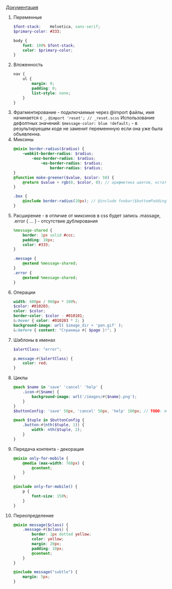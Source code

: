 [Документация](https://sass-scss.ru/documentation/)

1. Переменные
    ```scss
    $font-stack:    Helvetica, sans-serif;
    $primary-color: #333;

    body {
        font: 100% $font-stack;
        color: $primary-color;
    }
    ```
1. Вложенность
    ```scss
    nav {
        ul {
            margin: 0;
            padding: 0;
            list-style: none;
        }
    }
    ```
1. Фрагментирование - подключаемые через @import файлы, имя начинается с `_`. `@import 'reset'; // _reset.scss`
   Использование дефолтных значений: `$message-color: blue !default;` - в результируещем коде не заменит переменнную если она уже была объявленна.
1. Миксины
    ```scss
    @mixin border-radius($radius) {
        -webkit-border-radius: $radius;
            -moz-border-radius: $radius;
                -ms-border-radius: $radius;
                    border-radius: $radius;
    }
    @function make-greener($value, $color: 50) {
        @return $value + rgb(0, $color, 0); // арифметика цветов, кстати, в порядке
    }

    .box { 
        @include border-radius(10px); // @include foobar($bottomPadding: 50px); - передаем значение определенного аргумента
    }
    ```
1. Расширение - в отличие от миксинов в css будет запись .massage, .error { ... } - отсутствие дублирования
    ```scss
    %message-shared {
        border: 1px solid #ccc;
        padding: 10px;
        color: #333;
    }

    .message {
        @extend %message-shared;
    }
    .error {
        @extend %message-shared;
    }
    ```
1. Операции
    ```scss
    width: 600px / 960px * 100%;
    $color: #010203; 
    color: $color;
    border-color: $color - #010101;
    &:hover { color: #010203 * 2; }
    background-image: url( $image_dir + 'pen.gif' ); 
    &:before { content: "Страница #{ $page }!"; }
    ```
1. Шаблоны в именах
    ```scss
    $alertClass: "error";
    
    p.message-#{$alertClass} {
        color: red;
    }
    ```
1. Циклы
    ```scss
    @each $name in 'save' 'cancel' 'help' {
        .icon-#{$name} {
            background-image: url('/images/#{$name}.png');
        }
    }
    $buttonConfig: 'save' 50px, 'cancel' 50px, 'help' 100px; // TODO: move to _settings.scss
    
    @each $tuple in $buttonConfig {
        .button-#{nth($tuple, 1)} {
            width: nth($tuple, 2);
        }
    }
    ```
1. Передача контента - декорация
    ```scss
    @mixin only-for-mobile {
        @media (max-width: 768px) {
            @content;
        }
    }
    
    @include only-for-mobile() {
        p {
            font-size: 150%;
        }
    } 
    ```
1. Переопределение
    ```scss
    @mixin message($class) {
        .message-#{$class} {
            border: 1px dotted yellow;
            color: yellow;
            margin: 20px;
            padding: 10px;
            @content;
        }
    }
    
    @include message("subtle") {
        margin: 5px;
    }
    ```